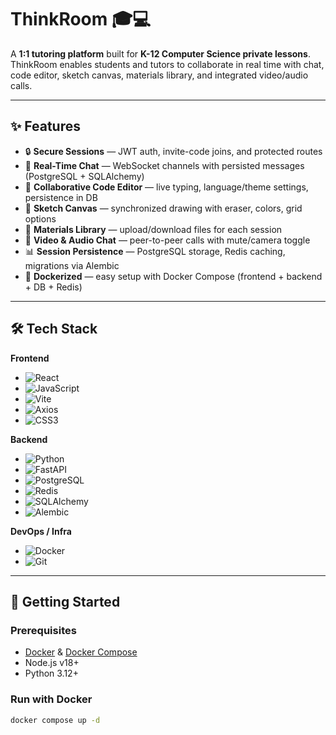 # ThinkRoom 🎓💻

A **1:1 tutoring platform** built for **K-12 Computer Science private lessons**.  
ThinkRoom enables students and tutors to collaborate in real time with chat, code editor, sketch canvas, materials library, and integrated video/audio calls.

---

## ✨ Features

- 🔒 **Secure Sessions** — JWT auth, invite-code joins, and protected routes
- 💬 **Real-Time Chat** — WebSocket channels with persisted messages (PostgreSQL + SQLAlchemy)
- 📝 **Collaborative Code Editor** — live typing, language/theme settings, persistence in DB
- 🎨 **Sketch Canvas** — synchronized drawing with eraser, colors, grid options
- 📂 **Materials Library** — upload/download files for each session
- 🎥 **Video & Audio Chat** — peer-to-peer calls with mute/camera toggle
- 📊 **Session Persistence** — PostgreSQL storage, Redis caching, migrations via Alembic
- 🐳 **Dockerized** — easy setup with Docker Compose (frontend + backend + DB + Redis)

---

## 🛠️ Tech Stack

**Frontend**
- ![React](https://img.shields.io/badge/-React-61DAFB?logo=react&logoColor=white&style=for-the-badge)
- ![JavaScript](https://img.shields.io/badge/-JavaScript-F7DF1E?logo=javascript&logoColor=black&style=for-the-badge)
- ![Vite](https://img.shields.io/badge/-Vite-646CFF?logo=vite&logoColor=white&style=for-the-badge)
- ![Axios](https://img.shields.io/badge/-Axios-5A29E4?logo=axios&logoColor=white&style=for-the-badge)
- ![CSS3](https://img.shields.io/badge/-CSS3-1572B6?logo=css3&logoColor=white&style=for-the-badge)

**Backend**
- ![Python](https://img.shields.io/badge/-Python-3776AB?logo=python&logoColor=white&style=for-the-badge)
- ![FastAPI](https://img.shields.io/badge/-FastAPI-009688?logo=fastapi&logoColor=white&style=for-the-badge)
- ![PostgreSQL](https://img.shields.io/badge/-PostgreSQL-4169E1?logo=postgresql&logoColor=white&style=for-the-badge)
- ![Redis](https://img.shields.io/badge/-Redis-DC382D?logo=redis&logoColor=white&style=for-the-badge)
- ![SQLAlchemy](https://img.shields.io/badge/-SQLAlchemy-333?logo=python&logoColor=white&style=for-the-badge)
- ![Alembic](https://img.shields.io/badge/-Alembic-444?logo=python&logoColor=white&style=for-the-badge)

**DevOps / Infra**
- ![Docker](https://img.shields.io/badge/-Docker-2496ED?logo=docker&logoColor=white&style=for-the-badge)
- ![Git](https://img.shields.io/badge/-Git-F05032?logo=git&logoColor=white&style=for-the-badge)

---

## 🚀 Getting Started

### Prerequisites
- [Docker](https://www.docker.com/) & [Docker Compose](https://docs.docker.com/compose/)
- Node.js v18+
- Python 3.12+

### Run with Docker
```bash
docker compose up -d
